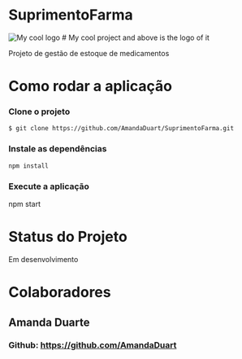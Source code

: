 # SuprimentoFarma
<img src="/static/tarefas.jpg" alt="My cool logo"/>
# My cool project and above is the logo of it

Projeto de gestão de estoque de medicamentos
# Como rodar a aplicação

### Clone o projeto
```
$ git clone https://github.com/AmandaDuart/SuprimentoFarma.git
```
### Instale as dependências
 ```
 npm install
 
```
### Execute a aplicação
 npm start

# Status do Projeto

Em desenvolvimento

# Colaboradores

## Amanda Duarte
### Github: https://github.com/AmandaDuart

